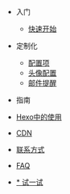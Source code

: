 - 入门
  - [快速开始](quickstart.md)

- 定制化
  - [配置项](configuration.md)
  - [头像配置](avatar.md)
  - [邮件提醒](https://github.com/xCss/Valine/wiki/Valine-%E8%AF%84%E8%AE%BA%E7%B3%BB%E7%BB%9F%E4%B8%AD%E7%9A%84%E9%82%AE%E4%BB%B6%E6%8F%90%E9%86%92%E8%AE%BE%E7%BD%AE)

- 指南
 - [Hexo中的使用](hexo.md)
 - [CDN](cdn.md)
 - [联系方式](contact.md)
 - [FAQ](faq.md)
 - [* 试一试](/try.html ":ignore")
